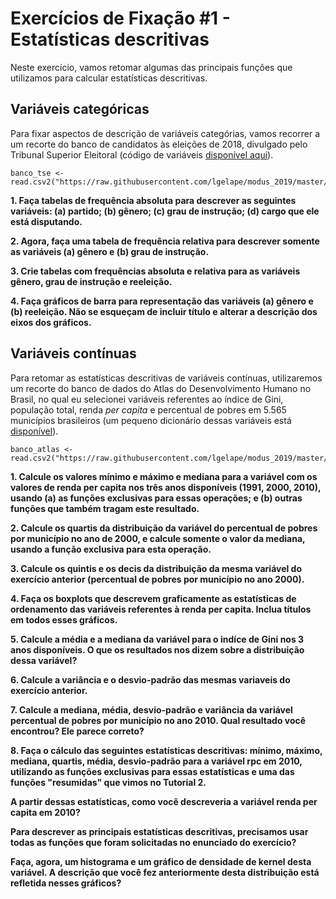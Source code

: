 # Exercícios de Fixação #1 - Estatísticas descritivas

Neste exercício, vamos retomar algumas das principais funções que utilizamos para calcular estatísticas descritivas.

## Variáveis categóricas

Para fixar aspectos de descrição de variáveis categórias, vamos recorrer a um recorte do banco de candidatos às eleições de 2018, divulgado pelo Tribunal Superior Eleitoral (código de variáveis [disponível aqui](https://github.com/lgelape/modus_2019/blob/master/Bancos/leiame_tse.pdf)). 

```
banco_tse <- read.csv2("https://raw.githubusercontent.com/lgelape/modus_2019/master/Bancos/candidatos2018_filtrado.csv")
```

**1. Faça tabelas de frequência absoluta para descrever as seguintes variáveis: (a) partido; (b) gênero; (c) grau de instrução; (d) cargo que ele está disputando.**


**2. Agora, faça uma tabela de frequência relativa para descrever somente as variáveis (a) gênero e (b) grau de instrução.**

**3. Crie tabelas com frequências absoluta e relativa para as variáveis gênero, grau de instrução e reeleição.**

**4. Faça gráficos de barra para representação das variáveis (a) gênero e (b) reeleição. Não se esqueçam de incluir título e alterar a descrição dos eixos dos gráficos.**

## Variáveis contínuas

Para retomar as estatísticas descritivas de variáveis contínuas, utilizaremos um recorte do banco de dados do Atlas do Desenvolvimento Humano no Brasil, no qual eu selecionei variáveis referentes ao índice de Gini, população total, renda *per capita* e percentual de pobres em 5.565 municípios brasileiros (um pequeno dicionário dessas variáveis está [disponível](https://github.com/lgelape/modus_2019/blob/master/Bancos/VariaveisAtlasBrasil.md)). 

```
banco_atlas <- read.csv2("https://raw.githubusercontent.com/lgelape/modus_2019/master/Bancos/AtlasBrasil_modus2019.csv")
```

**1. Calcule os valores mínimo e máximo e mediana para a variável com os valores de renda per capita nos três anos disponíveis (1991, 2000, 2010), usando (a) as funções exclusivas para essas operações; e (b) outras funções que também tragam este resultado.**

**2. Calcule os quartis da distribuição da variável do percentual de pobres por município no ano de 2000, e calcule somente o valor da mediana, usando a função exclusiva para esta operação.**

**3. Calcule os quintis e os decis da distribuição da mesma variável do exercício anterior (percentual de pobres por município no ano 2000).**

**4. Faça os boxplots que descrevem graficamente as estatísticas de ordenamento das variáveis referentes à renda per capita. Inclua títulos em todos esses gráficos.**

**5. Calcule a média e a mediana da variável para o indíce de Gini nos 3 anos disponíveis. O que os resultados nos dizem sobre a distribuição dessa variável?**

**6. Calcule a variância e o desvio-padrão das mesmas variaveis do exercício anterior.**

**7. Calcule a mediana, média, desvio-padrão e variância da variável percentual de pobres por município no ano 2010. Qual resultado você encontrou? Ele parece correto?**

**8. Faça o cálculo das seguintes estatísticas descritivas: mínimo, máximo, mediana, quartis, média, desvio-padrão para a variável rpc em 2010, utilizando as funções exclusivas para essas estatísticas e uma das funções "resumidas" que vimos no Tutorial 2.**

**A partir dessas estatísticas, como você descreveria a variável renda per capita em 2010?**

**Para descrever as principais estatísticas descritivas, precisamos usar todas as funções que foram solicitadas no enunciado do exercício?**

**Faça, agora, um histograma e um gráfico de densidade de kernel desta variável. A descrição que você fez anteriormente desta distribuição está refletida nesses gráficos?**
